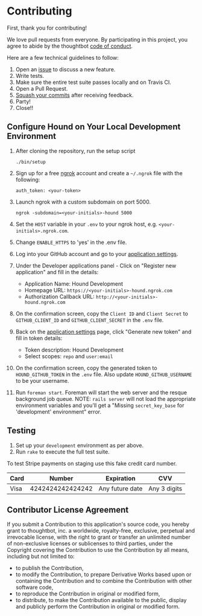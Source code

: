 # Contributing

First, thank you for contributing!

We love pull requests from everyone. By participating in this project, you
agree to abide by the thoughtbot [code of conduct].

[code of conduct]: https://thoughtbot.com/open-source-code-of-conduct

Here are a few technical guidelines to follow:

1. Open an [issue][issues] to discuss a new feature.
1. Write tests.
1. Make sure the entire test suite passes locally and on Travis CI.
1. Open a Pull Request.
1. [Squash your commits][squash] after receiving feedback.
1. Party!
1. Close!!

[issues]: https://github.com/thoughtbot/hound/issues
[squash]: https://github.com/thoughtbot/guides/tree/master/protocol/git#write-a-feature

## Configure Hound on Your Local Development Environment

1. After cloning the repository, run the setup script

    `./bin/setup`

1. Sign up for a free [ngrok] account and create a `~/.ngrok` file with the
   following:

    `auth_token: <your-token>`

1. Launch ngrok with a custom subdomain on port 5000.

    `ngrok -subdomain=<your-initials>-hound 5000`

1. Set the `HOST` variable in your `.env` to your ngrok host, e.g.
   `<your-initials>.ngrok.com`.

1. Change `ENABLE_HTTPS` to 'yes' in the .env file.

1. Log into your GitHub account and go to your
   [application settings].

1. Under the Developer applications panel - Click on "Register new
   application" and fill in the details:

    * Application Name: Hound Development
    * Homepage URL: `https://<your-initials>-hound.ngrok.com`
    * Authorization Callback URL: `http://<your-initials>-hound.ngrok.com`

1. On the confirmation screen, copy the `Client ID` and `Client Secret` to
   `GITHUB_CLIENT_ID` and `GITHUB_CLIENT_SECRET` in the `.env` file.

1. Back on the [application settings] page, click "Generate new token" and fill
   in token details:

    * Token description: Hound Development
    * Select scopes: `repo` and `user:email`

1. On the confirmation screen, copy the generated token to `HOUND_GITHUB_TOKEN`
   in the `.env` file. Also update `HOUND_GITHUB_USERNAME` to be your username.

1. Run `foreman start`. Foreman will start the web server and
   the resque background job queue. NOTE: `rails server` will not load the
   appropriate environment variables and you'll get a "Missing `secret_key_base`
   for 'development' environment" error.

[ngrok]: https://ngrok.com
[application settings]: https://github.com/settings/applications

## Testing

1. Set up your `development` environment as per above.
1. Run `rake` to execute the full test suite.

To test Stripe payments on staging use this fake credit card number.

<table>
  <thead>
    <tr>
      <th>Card</th>
      <th>Number</th>
      <th>Expiration</th>
      <th>CVV</th>
    </tr>
  </thead>
  <tbody>
    <tr>
      <td>Visa</td>
      <td>4242424242424242</td>
      <td>Any future date</td>
      <td>Any 3 digits</td>
    </tr>
  </tbody>
</table>

## Contributor License Agreement

If you submit a Contribution to this application's source code, you hereby grant
to thoughtbot, inc. a worldwide, royalty-free, exclusive, perpetual and
irrevocable license, with the right to grant or transfer an unlimited number of
non-exclusive licenses or sublicenses to third parties, under the Copyright
covering the Contribution to use the Contribution by all means, including but
not limited to:

* to publish the Contribution,
* to modify the Contribution, to prepare Derivative Works based upon or
  containing the Contribution and to combine the Contribution with other
  software code,
* to reproduce the Contribution in original or modified form,
* to distribute, to make the Contribution available to the public, display and
  publicly perform the Contribution in original or modified form.
